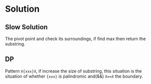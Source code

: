 # Solution
## Slow Solution
The pivot point and check its surroundings, if find max then return the substring.
## DP
Pattern `X{xxx}X`, if increase the size of substring, this situation is the situation of whether `{xxx}` is palindromic and(&&) `X==X` the boundary.

